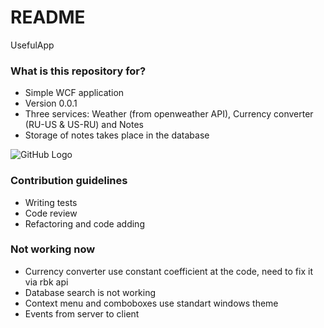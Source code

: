 # README #

UsefulApp

### What is this repository for? ###

* Simple WCF application 
* Version 0.0.1
* Three services: Weather (from openweather API), Currency converter (RU-US & US-RU) and Notes
* Storage of notes takes place in the database

![GitHub Logo](https://habrastorage.org/web/4d9/2ef/da2/4d92efda2bb94c89ab96db6ef9e5b8a0.png)

### Contribution guidelines ###

* Writing tests
* Code review
* Refactoring and code adding

### Not working now
* Currency converter use constant coefficient at the code, need to fix it via rbk api
* Database search is not working
* Context menu and comboboxes use standart windows theme
* Events from server to client
